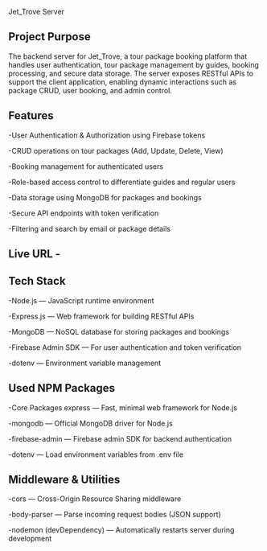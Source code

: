 Jet_Trove Server

## Project Purpose
The backend server for Jet_Trove, a tour package booking platform that handles user authentication, tour package management by guides, booking processing, and secure data storage. The server exposes RESTful APIs to support the client application, enabling dynamic interactions such as package CRUD, user booking, and admin control.

## Features
-User Authentication & Authorization using Firebase tokens

-CRUD operations on tour packages (Add, Update, Delete, View)

-Booking management for authenticated users

-Role-based access control to differentiate guides and regular users

-Data storage using MongoDB for packages and bookings

-Secure API endpoints with token verification

-Filtering and search by email or package details

## Live URL -


## Tech Stack
-Node.js — JavaScript runtime environment

-Express.js — Web framework for building RESTful APIs

-MongoDB — NoSQL database for storing packages and bookings

-Firebase Admin SDK — For user authentication and token verification

-dotenv — Environment variable management

## Used NPM Packages
-Core Packages
express — Fast, minimal web framework for Node.js

-mongodb — Official MongoDB driver for Node.js

-firebase-admin — Firebase admin SDK for backend authentication

-dotenv — Load environment variables from .env file

## Middleware & Utilities
-cors — Cross-Origin Resource Sharing middleware

-body-parser — Parse incoming request bodies (JSON support)

-nodemon (devDependency) — Automatically restarts server during development

